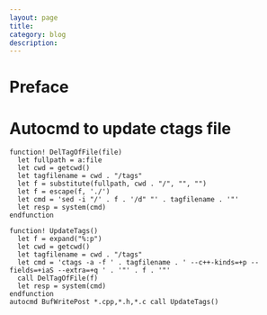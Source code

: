 ```yaml
---
layout: page
title:
category: blog
description:
---
```

# Preface

# Autocmd to update ctags file

	function! DelTagOfFile(file)
	  let fullpath = a:file
	  let cwd = getcwd()
	  let tagfilename = cwd . "/tags"
	  let f = substitute(fullpath, cwd . "/", "", "")
	  let f = escape(f, './')
	  let cmd = 'sed -i "/' . f . '/d" "' . tagfilename . '"'
	  let resp = system(cmd)
	endfunction

	function! UpdateTags()
	  let f = expand("%:p")
	  let cwd = getcwd()
	  let tagfilename = cwd . "/tags"
	  let cmd = 'ctags -a -f ' . tagfilename . ' --c++-kinds=+p --fields=+iaS --extra=+q ' . '"' . f . '"'
	  call DelTagOfFile(f)
	  let resp = system(cmd)
	endfunction
	autocmd BufWritePost *.cpp,*.h,*.c call UpdateTags()

